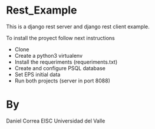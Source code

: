 # Rest_Example
This is a django rest server and django rest client example. 

To install the proyect follow next instructions 

- Clone 
- Create a python3 virtualenv 
- Install the requeriments (requeriments.txt)
- Create and configure PSQL database
- Set EPS initial data
- Run both projects (server in port 8088)

# By
Daniel Correa 
EISC
Universidad del Valle
